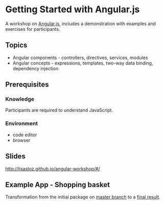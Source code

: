 # Getting Started with Angular.js

A workshop on [Angular.js](https://angularjs.org/), includes a demonstration with examples and exercises for participants.

## Topics

- Angular components - controllers, directives, services, modules
- Angular concepts - expressions, templates, two-way data binding, dependency injection

## Prerequisites

### Knowledge

Participants are required to understand JavaScript.

### Environment

- code editor
- browser

## Slides

http://lisastoz.github.io/angular-workshop/#/

## Example App - Shopping basket

Transformation from the initial package on [master branch](https://github.com/LisaStoz/assemble-talk) to a [final result](https://github.com/LisaStoz/angular-workshop/tree/final).
